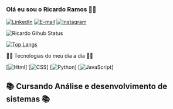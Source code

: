 ### Olá eu sou o Ricardo Ramos 👋🏽
[![LinkedIn](	https://img.shields.io/badge/LinkedIn-0077B5?style=for-the-badge&logo=linkedin&logoColor=white)](https://www.linkedin.com/in/ricardo-cesar-ramos-43a734188/)
[![E-mail](https://img.shields.io/badge/Microsoft_Outlook-0078D4?style=for-the-badge&logo=microsoft-outlook&logoColor=white)](https://account.microsoft.com/profile/?refd=outlook.live.com)
[![Instagram](https://img.shields.io/badge/Instagram-E4405F?style=for-the-badge&logo=instagram&logoColor=white)](https://www.instagram.com/cesinha_rcr/?next=%2F)

![Ricardo Gihub Status](https://github-readme-stats.vercel.app/api?username=devRicardoR&show_icons=true&theme=dracula)

[![Top Langs](https://github-readme-stats.vercel.app/api/top-langs/?username=devRicardoR)](https://github.com/devRicardoR/github-readme-stats)

👨‍💻 Tecnologias do meu dia a dia 👨‍💻

[![Html](	https://img.shields.io/badge/HTML-239120?style=for-the-badge&logo=html5&logoColor=white)]
[![CSS](	https://img.shields.io/badge/CSS-239120?&style=for-the-badge&logo=css3&logoColor=white)]
[![Python](https://img.shields.io/badge/Python-3776AB?style=for-the-badge&logo=python&logoColor=white)]
[![JavaScript](https://img.shields.io/badge/JavaScript-F7DF1E?style=for-the-badge&logo=javascript&logoColor=black)]


## 📚 Cursando Análise e desenvolvimento de sistemas 📚
